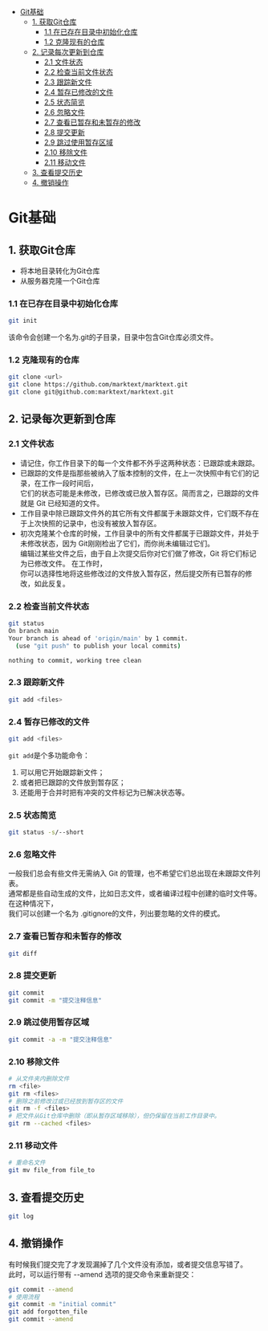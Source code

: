 - [Git基础](#git基础)
  - [1. 获取Git仓库](#1-获取git仓库)
    - [1.1 在已存在目录中初始化仓库](#11-在已存在目录中初始化仓库)
    - [1.2 克隆现有的仓库](#12-克隆现有的仓库)
  - [2. 记录每次更新到仓库](#2-记录每次更新到仓库)
    - [2.1 文件状态](#21-文件状态)
    - [2.2 检查当前文件状态](#22-检查当前文件状态)
    - [2.3 跟踪新文件](#23-跟踪新文件)
    - [2.4 暂存已修改的文件](#24-暂存已修改的文件)
    - [2.5 状态简览](#25-状态简览)
    - [2.6 忽略文件](#26-忽略文件)
    - [2.7 查看已暂存和未暂存的修改](#27-查看已暂存和未暂存的修改)
    - [2.8 提交更新](#28-提交更新)
    - [2.9 跳过使用暂存区域](#29-跳过使用暂存区域)
    - [2.10 移除文件](#210-移除文件)
    - [2.11 移动文件](#211-移动文件)
  - [3. 查看提交历史](#3-查看提交历史)
  - [4. 撤销操作](#4-撤销操作)

# Git基础
## 1. 获取Git仓库
* 将本地目录转化为Git仓库
* 从服务器克隆一个Git仓库
### 1.1 在已存在目录中初始化仓库
```bash
git init
```
该命令会创建一个名为.git的子目录，目录中包含Git仓库必须文件。
### 1.2 克隆现有的仓库
```bash
git clone <url>
git clone https://github.com/marktext/marktext.git
git clone git@github.com:marktext/marktext.git
```
## 2. 记录每次更新到仓库
### 2.1 文件状态
* 请记住，你工作目录下的每一个文件都不外乎这两种状态：已跟踪或未跟踪。<br/>
* 已跟踪的文件是指那些被纳入了版本控制的文件，在上一次快照中有它们的记录，在工作一段时间后，<br/>
  它们的状态可能是未修改，已修改或已放入暂存区。简而言之，已跟踪的文件就是 Git 已经知道的文件。<br/>
* 工作目录中除已跟踪文件外的其它所有文件都属于未跟踪文件，它们既不存在于上次快照的记录中，也没有被放入暂存区。<br/>
* 初次克隆某个仓库的时候，工作目录中的所有文件都属于已跟踪文件，并处于未修改状态，因为 Git刚刚检出了它们，而你尚未编辑过它们。<br/>
  编辑过某些文件之后，由于自上次提交后你对它们做了修改，Git 将它们标记为已修改文件。 在工作时，<br/>
  你可以选择性地将这些修改过的文件放入暂存区，然后提交所有已暂存的修改，如此反复。
### 2.2 检查当前文件状态
```bash
git status
On branch main
Your branch is ahead of 'origin/main' by 1 commit.
  (use "git push" to publish your local commits)

nothing to commit, working tree clean
```
### 2.3 跟踪新文件
```bash
git add <files>
```
### 2.4 暂存已修改的文件
```bash
git add <files>
```
`git add`是个多功能命令：
1. 可以用它开始跟踪新文件；
2. 或者把已跟踪的文件放到暂存区；
3. 还能用于合并时把有冲突的文件标记为已解决状态等。
### 2.5 状态简览
```bash
git status -s/--short
```
### 2.6 忽略文件
一般我们总会有些文件无需纳入 Git 的管理，也不希望它们总出现在未跟踪文件列表。<br/>
通常都是些自动生成的文件，比如日志文件，或者编译过程中创建的临时文件等。在这种情况下，<br/>
我们可以创建一个名为 .gitignore的文件，列出要忽略的文件的模式。
### 2.7 查看已暂存和未暂存的修改
```bash
git diff
```
### 2.8 提交更新
```bash
git commit
git commit -m "提交注释信息"
```
### 2.9 跳过使用暂存区域
```bash
git commit -a -m "提交注释信息"
```
### 2.10 移除文件
```bash
# 从文件夹内删除文件
rm <file>
git rm <files>
# 删除之前修改过或已经放到暂存区的文件
git rm -f <files>
# 把文件从Git仓库中删除（即从暂存区域移除），但仍保留在当前工作目录中。
git rm --cached <files>
```
### 2.11 移动文件
```bash
# 重命名文件
git mv file_from file_to
```
## 3. 查看提交历史
```bash
git log
```
## 4. 撤销操作
有时候我们提交完了才发现漏掉了几个文件没有添加，或者提交信息写错了。<br/>
此时，可以运行带有 --amend 选项的提交命令来重新提交：
```bash
git commit --amend
# 使用流程
git commit -m "initial commit"
git add forgotten_file
git commit --amend
```
